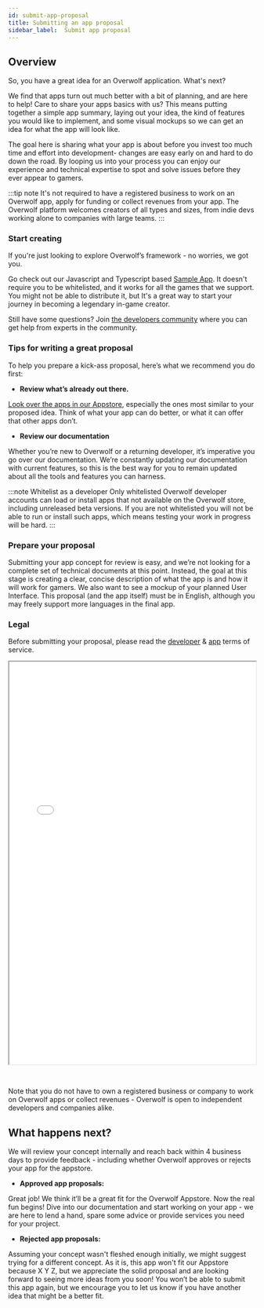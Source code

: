 ```yaml
---
id: submit-app-proposal
title: Submitting an app proposal
sidebar_label:  Submit app proposal
---
```


## Overview

So, you have a great idea for an Overwolf application. What's next?

We find that apps turn out much better with a bit of planning, and are here to help! Care to share your apps basics with us? This means putting together a simple app summary, laying out your idea, the kind of features you would like to implement, and some visual mockups so we can get an idea for what the app will look like.

The goal here is sharing what your app is about before you invest too much time and effort into development- changes are easy early on and hard to do down the road. By looping us into your process you can enjoy our experience and technical expertise to spot and solve issues before they ever appear to gamers.

:::tip note
It's not required to have a registered business to work on an Overwolf app, apply for funding or collect revenues from your app.
The Overwolf platform welcomes creators of all types and sizes, from indie devs working alone to companies with large teams.
:::

### Start creating

If you're just looking to explore Overwolf’s framework - no worries, we got you.

Go check out our Javascript and Typescript based [Sample App](https://overwolf.github.io/docs/start/sample-app-overview#docsNav). It doesn't require you to be whitelisted, and it works for all the games that we support.
You might not be able to distribute it, but It's a great way to start your journey in becoming a legendary in-game creator.

Still have some questions? Join [the developers community](https://discord.gg/overwolf-developers) where you can get help from experts in the community.

### Tips for writing a great proposal

To help you prepare a kick-ass proposal, here’s what we recommend you do first:

* **Review what’s already out there.**

[Look over the apps in our Appstore](https://www.overwolf.com/appstore), especially the ones most similar to your proposed idea. Think of what your app can do better, or what it can offer that other apps don’t.

* **Review our documentation**

Whether you’re new to Overwolf or a returning developer, it’s imperative you go over our documentation. We’re constantly updating our documentation with current features, so this is the best way for you to remain updated about all the tools and features you can harness.

:::note Whitelist as a developer
Only whitelisted Overwolf developer accounts can load or install apps that not available on the Overwolf store, including unreleased beta versions. If you are not whitelisted you will not be able to run or install such apps, which means testing your work in progress will be hard.
:::

### Prepare your proposal

Submitting your app concept for review is easy, and we’re not looking for a complete set of technical documents at this point. Instead, the goal at this stage is creating a clear, concise description of what the app is and how it will work for gamers. We also want to see a mockup of your planned User Interface. This proposal (and the app itself) must be in English, although you may freely support more languages in the final app.

### Legal

Before submitting your proposal, please read the [developer](https://overwolf.github.io/docs/topics/legal-developers-terms) & [app](https://overwolf.github.io/docs/topics/legal-app-terms) terms of service.

<iframe src="/html/submission-form/form.html" width="100%" height="820px" style="margin-bottom: 30px"></iframe>
<!-- <iframe src="https://forms.monday.com/forms/embed/9c8c6385757e9f7b378182bf402f5c13" width="100%" height="1600px"> </iframe> -->

Note that you do not have to own a registered business or company to work on Overwolf apps or collect revenues - Overwolf is open to independent developers and companies alike.

## What happens next?

We will review your concept internally and reach back within 4 business days to provide feedback - including whether Overwolf approves or rejects your app for the appstore.

* **Approved app proposals:**

Great job! We think it’ll be a great fit for the Overwolf Appstore. Now the real fun begins! Dive into our documentation and start working on your app - we are here to lend a hand, spare some advice or provide services you need for your project.

* **Rejected app proposals:**

Assuming your concept wasn't fleshed enough initially, we might suggest trying for a different concept. As it is, this app won't fit our Appstore because X Y Z, but we appreciate the solid proposal and are looking forward to seeing more ideas from you soon! You won’t be able to submit this app again, but we encourage you to let us know if you have another idea that might be a better fit.
